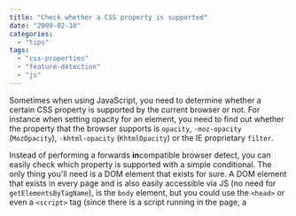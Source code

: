 ```yaml
---
title: "Check whether a CSS property is supported"
date: "2009-02-10"
categories:
  - "tips"
tags:
  - "css-properties"
  - "feature-detection"
  - "js"
---
```


Sometimes when using JavaScript, you need to determine whether a certain CSS property is supported by the current browser or not. For instance when setting opacity for an element, you need to find out whether the property that the browser supports is `opacity`, `-moz-opacity` (`MozOpacity`), `-khtml-opacity` (`KhtmlOpacity`) or the IE proprietary `filter`.

Instead of performing a forwards **in**compatible browser detect, you can easily check which property is supported with a simple conditional. The only thing you'll need is a DOM element that exists for sure. A DOM element that exists in every page and is also easily accessible via JS (no need for `getElementsByTagName`), is the `body` element, but you could use the `<head>` or even a `<script>` tag (since there is a script running in the page, a <script> tag surely exists). **In this article we'll use document.body, but it's advised that you use the head or script elements, since document.body may not exist at the time your script is run.**

So, now that we have an element to test at, the test required is:

if('opacity' in document.body.style)
{
	// do stuff
}

Of course you'd change `document.body` with a reference to the element you'd like to test at (in case it's not the body tag)  and `'opacity'` with the name of the actual property you want to test. You can even wrap up a function to use when you want to check about the support of a certain property:

function isPropertySupported(property)
{
	return property in document.body.style;
}

The only thing you should pay attention to, is using the JavaScript version of the CSS property (for example `backgroundColor` instead of `background-color`)

Wasn't it easy?
